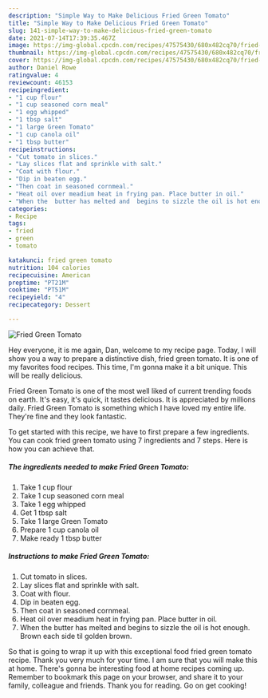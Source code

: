 ```yaml
---
description: "Simple Way to Make Delicious Fried Green Tomato"
title: "Simple Way to Make Delicious Fried Green Tomato"
slug: 141-simple-way-to-make-delicious-fried-green-tomato
date: 2021-07-14T17:39:35.467Z
image: https://img-global.cpcdn.com/recipes/47575430/680x482cq70/fried-green-tomato-recipe-main-photo.jpg
thumbnail: https://img-global.cpcdn.com/recipes/47575430/680x482cq70/fried-green-tomato-recipe-main-photo.jpg
cover: https://img-global.cpcdn.com/recipes/47575430/680x482cq70/fried-green-tomato-recipe-main-photo.jpg
author: Daniel Rowe
ratingvalue: 4
reviewcount: 46153
recipeingredient:
- "1 cup flour"
- "1 cup seasoned corn meal"
- "1 egg whipped"
- "1 tbsp salt"
- "1 large Green Tomato"
- "1 cup canola oil"
- "1 tbsp butter"
recipeinstructions:
- "Cut tomato in slices."
- "Lay slices flat and sprinkle with salt."
- "Coat with flour."
- "Dip in beaten egg."
- "Then coat in seasoned cornmeal."
- "Heat oil over meadium heat in frying pan. Place butter in oil."
- "When the  butter has melted and  begins to sizzle the oil is hot enough. Brown each side til golden brown."
categories:
- Recipe
tags:
- fried
- green
- tomato

katakunci: fried green tomato 
nutrition: 104 calories
recipecuisine: American
preptime: "PT21M"
cooktime: "PT51M"
recipeyield: "4"
recipecategory: Dessert

---
```



![Fried Green Tomato](https://img-global.cpcdn.com/recipes/47575430/680x482cq70/fried-green-tomato-recipe-main-photo.jpg)

Hey everyone, it is me again, Dan, welcome to my recipe page. Today, I will show you a way to prepare a distinctive dish, fried green tomato. It is one of my favorites food recipes. This time, I'm gonna make it a bit unique. This will be really delicious.



Fried Green Tomato is one of the most well liked of current trending foods on earth. It's easy, it's quick, it tastes delicious. It is appreciated by millions daily. Fried Green Tomato is something which I have loved my entire life. They're fine and they look fantastic.


To get started with this recipe, we have to first prepare a few ingredients. You can cook fried green tomato using 7 ingredients and 7 steps. Here is how you can achieve that.

<!--inarticleads1-->

##### The ingredients needed to make Fried Green Tomato:

1. Take 1 cup flour
1. Take 1 cup seasoned corn meal
1. Take 1 egg whipped
1. Get 1 tbsp salt
1. Take 1 large Green Tomato
1. Prepare 1 cup canola oil
1. Make ready 1 tbsp butter




<!--inarticleads2-->

##### Instructions to make Fried Green Tomato:

1. Cut tomato in slices.
1. Lay slices flat and sprinkle with salt.
1. Coat with flour.
1. Dip in beaten egg.
1. Then coat in seasoned cornmeal.
1. Heat oil over meadium heat in frying pan. Place butter in oil.
1. When the  butter has melted and  begins to sizzle the oil is hot enough. Brown each side til golden brown.




So that is going to wrap it up with this exceptional food fried green tomato recipe. Thank you very much for your time. I am sure that you will make this at home. There's gonna be interesting food at home recipes coming up. Remember to bookmark this page on your browser, and share it to your family, colleague and friends. Thank you for reading. Go on get cooking!
